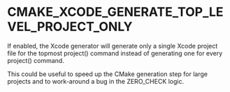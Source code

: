   

# CMAKE_XCODE_GENERATE_TOP_LEVEL_PROJECT_ONLY  
If enabled, the Xcode generator will generate only a
single Xcode project file for the topmost project() command
instead of generating one for every project() command.  

This could be useful to speed up the CMake generation step for
large projects and to work-around a bug in the ZERO_CHECK logic.  

